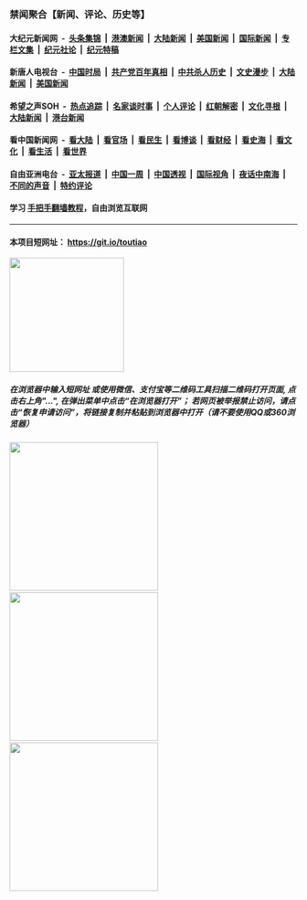 ### 禁闻聚合【新闻、评论、历史等】

#### 大纪元新闻网 &nbsp;-&nbsp; [头条集锦](indexes/E头条集锦.md?t=02110411) &nbsp;|&nbsp; [港澳新闻](indexes/E港澳新闻.md?t=02110411)  &nbsp;|&nbsp; [大陆新闻](indexes/E大陆新闻.md?t=02110411) &nbsp;|&nbsp; [美国新闻](indexes/E美国新闻.md?t=02110411) &nbsp;|&nbsp; [国际新闻](indexes/E国际新闻.md?t=02110411) &nbsp;|&nbsp; [专栏文集](indexes/E专栏文集.md?t=02110411) &nbsp;|&nbsp; [纪元社论](indexes/E纪元社论.md?t=02110411) &nbsp;|&nbsp; [纪元特稿](indexes/E纪元特稿.md?t=02110411) 

#### 新唐人电视台 &nbsp;-&nbsp; [中国时局](indexes/N中国时局.md?t=02110411) &nbsp;|&nbsp; [共产党百年真相](indexes/N共产党百年真相.md?t=02110411) &nbsp;|&nbsp; [中共杀人历史](indexes/N中共杀人历史.md?t=02110411) &nbsp;|&nbsp; [文史漫步](indexes/N文史漫步.md?t=02110411) &nbsp;|&nbsp; [大陆新闻](indexes/N大陆新闻.md?t=02110411) &nbsp;|&nbsp; [美国新闻](indexes/N美国新闻.md?t=02110411)

#### 希望之声SOH &nbsp;-&nbsp; [热点追踪](indexes/H热点追踪.md?t=02110411) &nbsp;|&nbsp; [名家谈时事](indexes/H名家谈时事.md?t=02110411) &nbsp;|&nbsp; [个人评论](indexes/H个人评论.md?t=02110411)  &nbsp;|&nbsp; [红朝解密](indexes/H红朝解密.md?t=02110411) &nbsp;|&nbsp; [文化寻根](indexes/H文化寻根.md?t=02110411) &nbsp;|&nbsp; [大陆新闻](indexes/H大陆新闻.md?t=02110411) &nbsp;|&nbsp; [港台新闻](indexes/H港台新闻.md?t=02110411)

#### 看中国新闻网 &nbsp;-&nbsp; [看大陆](indexes/S看大陆.md?t=02110411) &nbsp;|&nbsp; [看官场](indexes/S看官场.md?t=02110411) &nbsp;|&nbsp; [看民生](indexes/S看民生.md?t=02110411)  &nbsp;|&nbsp; [看博谈](indexes/S看博谈.md?t=02110411) &nbsp;|&nbsp; [看财经](indexes/S看财经.md?t=02110411) &nbsp;|&nbsp; [看史海](indexes/S看史海.md?t=02110411) &nbsp;|&nbsp; [看文化](indexes/S看文化.md?t=02110411) &nbsp;|&nbsp; [看生活](indexes/S看生活.md?t=02110411) &nbsp;|&nbsp; [看世界](indexes/S看世界.md?t=02110411)

#### 自由亚洲电台 &nbsp;-&nbsp; [亚太报道](indexes/R亚太报道.md?t=02110411) &nbsp;|&nbsp; [中国一周](indexes/R中国一周.md?t=02110411) &nbsp;|&nbsp; [中国透视](indexes/R中国透视.md?t=02110411)  &nbsp;|&nbsp; [国际视角](indexes/R国际视角.md?t=02110411) &nbsp;|&nbsp; [夜话中南海](indexes/R夜话中南海.md?t=02110411) &nbsp;|&nbsp; [不同的声音](indexes/R不同的声音.md?t=02110411) &nbsp;|&nbsp; [特约评论](indexes/R特约评论.md?t=02110411)

#### 学习 [手把手翻墙教程](https://github.com/gfw-breaker/guides/wiki)，自由浏览互联网

----

#### 本项目短网址： https://git.io/toutiao
<img src="https://raw.githubusercontent.com/gfw-breaker/banned-news/master/scripts/img/qr.png" width="200px"/>  

##### 在浏览器中输入短网址 或使用微信、支付宝等二维码工具扫描二维码打开页面, 点击右上角"...", 在弹出菜单中点击“在浏览器打开”； 若网页被举报禁止访问，请点击“恢复申请访问”，将链接复制并粘贴到浏览器中打开（请不要使用QQ或360浏览器）

<img src="https://raw.githubusercontent.com/gfw-breaker/banned-news/master/scripts/img/1.png" width="260px"/> &nbsp; <img src="https://raw.githubusercontent.com/gfw-breaker/banned-news/master/scripts/img/2.png" width="260px"/> &nbsp; <img src="https://raw.githubusercontent.com/gfw-breaker/banned-news/master/scripts/img/3.png" width="260px"/>
